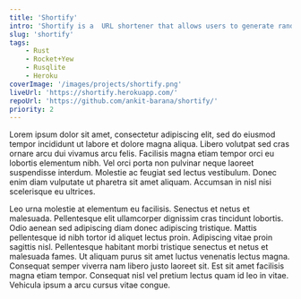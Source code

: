 ```yaml
---
title: 'Shortify'
intro: 'Shortify is a  URL shortener that allows users to generate random or custom short URLs. I loved programming in rust for my Systems Programming class and wanted to get my hands on web development in this project.'
slug: 'shortify'
tags:
    - Rust
    - Rocket+Yew
    - Rusqlite
    - Heroku
coverImage: '/images/projects/shortify.png'
liveUrl: 'https://shortify.herokuapp.com/'
repoUrl: 'https://github.com/ankit-barana/shortify/'
priority: 2
---
```


Lorem ipsum dolor sit amet, consectetur adipiscing elit, sed do eiusmod tempor incididunt ut labore et dolore magna aliqua. Libero volutpat sed cras ornare arcu dui vivamus arcu felis. Facilisis magna etiam tempor orci eu lobortis elementum nibh. Vel orci porta non pulvinar neque laoreet suspendisse interdum. Molestie ac feugiat sed lectus vestibulum. Donec enim diam vulputate ut pharetra sit amet aliquam. Accumsan in nisl nisi scelerisque eu ultrices.

Leo urna molestie at elementum eu facilisis. Senectus et netus et malesuada. Pellentesque elit ullamcorper dignissim cras tincidunt lobortis. Odio aenean sed adipiscing diam donec adipiscing tristique. Mattis pellentesque id nibh tortor id aliquet lectus proin. Adipiscing vitae proin sagittis nisl. Pellentesque habitant morbi tristique senectus et netus et malesuada fames. Ut aliquam purus sit amet luctus venenatis lectus magna. Consequat semper viverra nam libero justo laoreet sit. Est sit amet facilisis magna etiam tempor. Consequat nisl vel pretium lectus quam id leo in vitae. Vehicula ipsum a arcu cursus vitae congue.
